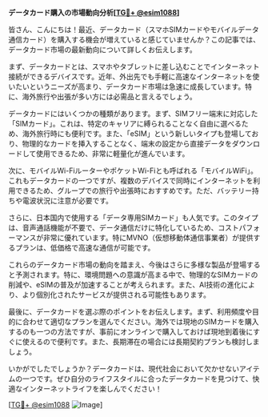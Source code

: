 **データカード購入の市場動向分析[[TG💪+ @esim1088](https://t.me/s/esim1088)]**

皆さん、こんにちは！最近、データカード（スマホSIMカードやモバイルデータ通信カード）を購入する機会が増えていると感じていませんか？この記事では、データカード市場の最新動向について詳しくお伝えします。

まず、データカードとは、スマホやタブレットに差し込むことでインターネット接続ができるデバイスです。近年、外出先でも手軽に高速なインターネットを使いたいというニーズが高まり、データカード市場は急速に成長しています。特に、海外旅行や出張が多い方には必需品と言えるでしょう。

データカードにはいくつかの種類があります。まず、SIMフリー端末に対応した「SIMカード」。これは、特定のキャリアに縛られることなく自由に選べるため、海外旅行時にも便利です。また、「eSIM」という新しいタイプも登場しており、物理的なカードを挿入することなく、端末の設定から直接データをダウンロードして使用できるため、非常に軽量化が進んでいます。

次に、モバイルWi-FiルーターやポケットWi-Fiとも呼ばれる「モバイルWiFi」。これもデータカードの一つですが、複数のデバイスで同時にインターネットを利用できるため、グループでの旅行や出張時におすすめです。ただ、バッテリー持ちや電波状況に注意が必要です。

さらに、日本国内で使用する「データ専用SIMカード」も人気です。このタイプは、音声通話機能が不要で、データ通信だけに特化しているため、コストパフォーマンスが非常に優れています。特にMVNO（仮想移動体通信事業者）が提供するプランは、低価格で高速な通信が可能です。

これらのデータカード市場の動向を踏まえ、今後はさらに多様な製品が登場すると予測されます。特に、環境問題への意識が高まる中で、物理的なSIMカードの削減や、eSIMの普及が加速することが考えられます。また、AI技術の進化により、より個別化されたサービスが提供される可能性もあります。

最後に、データカードを選ぶ際のポイントをお伝えします。まず、利用頻度や目的に合わせて適切なプランを選んでください。海外では現地のSIMカードを購入するのも一つの方法ですが、事前にオンラインで購入しておけば現地到着後にすぐに使えるので便利です。また、長期滞在の場合には長期契約プランも検討しましょう。

いかがでしたでしょうか？データカードは、現代社会において欠かせないアイテムの一つです。ぜひ自分のライフスタイルに合ったデータカードを見つけて、快適なインターネットライフを楽しんでください！

[[TG💪+ @esim1088](https://t.me/s/esim1088) ![Image](https://i.postimg.cc/Y0z9fWf4/image.png)]